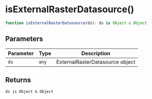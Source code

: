 # isExternalRasterDatasource()

```ts
function isExternalRasterDatasource(ds): ds is Object & Object
```

## Parameters

| Parameter | Type | Description |
| ------ | ------ | ------ |
| `ds` | `any` | ExternalRasterDatasource object |

## Returns

`ds is Object & Object`
